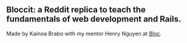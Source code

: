 ## Bloccit: a Reddit replica to teach the fundamentals of web development and Rails.

 Made by Kainoa Brabo with my mentor Henry Nguyen at [Bloc](http://bloc.io).
